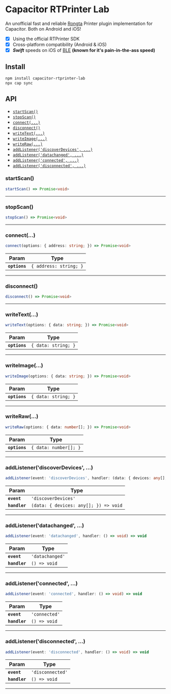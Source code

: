 # Capacitor RTPrinter Lab

An unofficial fast and reliable [Rongta](https://www.rongtatech.com/) Printer plugin implementation for Capacitor. Both on Android and iOS!
- [x] Using the official RTPrinter SDK
- [x] Cross-platform compatibility (Android & iOS)
- [x] ***Swift*** speeds on iOS of [BLE](https://en.wikipedia.org/wiki/Bluetooth_Low_Energy) **(known for it's pain-in-the-ass speed)**

## Install

```bash
npm install capacitor-rtprinter-lab
npx cap sync
```

## API

<docgen-index>

* [`startScan()`](#startscan)
* [`stopScan()`](#stopscan)
* [`connect(...)`](#connect)
* [`disconnect()`](#disconnect)
* [`writeText(...)`](#writetext)
* [`writeImage(...)`](#writeimage)
* [`writeRaw(...)`](#writeraw)
* [`addListener('discoverDevices', ...)`](#addlistenerdiscoverdevices-)
* [`addListener('datachanged', ...)`](#addlistenerdatachanged-)
* [`addListener('connected', ...)`](#addlistenerconnected-)
* [`addListener('disconnected', ...)`](#addlistenerdisconnected-)

</docgen-index>

<docgen-api>
<!--Update the source file JSDoc comments and rerun docgen to update the docs below-->

### startScan()

```typescript
startScan() => Promise<void>
```

--------------------


### stopScan()

```typescript
stopScan() => Promise<void>
```

--------------------


### connect(...)

```typescript
connect(options: { address: string; }) => Promise<void>
```

| Param         | Type                              |
| ------------- | --------------------------------- |
| **`options`** | <code>{ address: string; }</code> |

--------------------


### disconnect()

```typescript
disconnect() => Promise<void>
```

--------------------


### writeText(...)

```typescript
writeText(options: { data: string; }) => Promise<void>
```

| Param         | Type                           |
| ------------- | ------------------------------ |
| **`options`** | <code>{ data: string; }</code> |

--------------------


### writeImage(...)

```typescript
writeImage(options: { data: string; }) => Promise<void>
```

| Param         | Type                           |
| ------------- | ------------------------------ |
| **`options`** | <code>{ data: string; }</code> |

--------------------


### writeRaw(...)

```typescript
writeRaw(options: { data: number[]; }) => Promise<void>
```

| Param         | Type                             |
| ------------- | -------------------------------- |
| **`options`** | <code>{ data: number[]; }</code> |

--------------------


### addListener('discoverDevices', ...)

```typescript
addListener(event: 'discoverDevices', handler: (data: { devices: any[]; }) => void) => void
```

| Param         | Type                                                |
| ------------- | --------------------------------------------------- |
| **`event`**   | <code>'discoverDevices'</code>                      |
| **`handler`** | <code>(data: { devices: any[]; }) =&gt; void</code> |

--------------------


### addListener('datachanged', ...)

```typescript
addListener(event: 'datachanged', handler: () => void) => void
```

| Param         | Type                       |
| ------------- | -------------------------- |
| **`event`**   | <code>'datachanged'</code> |
| **`handler`** | <code>() =&gt; void</code> |

--------------------


### addListener('connected', ...)

```typescript
addListener(event: 'connected', handler: () => void) => void
```

| Param         | Type                       |
| ------------- | -------------------------- |
| **`event`**   | <code>'connected'</code>   |
| **`handler`** | <code>() =&gt; void</code> |

--------------------


### addListener('disconnected', ...)

```typescript
addListener(event: 'disconnected', handler: () => void) => void
```

| Param         | Type                        |
| ------------- | --------------------------- |
| **`event`**   | <code>'disconnected'</code> |
| **`handler`** | <code>() =&gt; void</code>  |

--------------------

</docgen-api>
